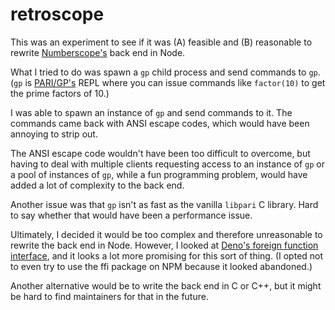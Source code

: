 # retroscope

This was an experiment to see if it was (A) feasible and (B)
reasonable to rewrite [Numberscope's](https://numberscope.colorado.edu)
back end in Node.

What I tried to do was spawn a `gp` child process and send
commands to `gp`. (`gp` is
[PARI/GP's](https://pari.math.u-bordeaux.fr/) REPL where you can
issue commands like `factor(10)` to get the prime factors of 10.)

I was able to spawn an instance of `gp` and send commands to
it. The commands came back with ANSI escape codes, which would
have been annoying to strip out.

The ANSI escape code wouldn't have been too difficult to overcome,
but having to deal with multiple clients requesting access to
an instance of `gp` or a pool of instances of `gp`, while a fun
programming problem, would have added a lot of complexity to the
back end.

Another issue was that `gp` isn't as fast as the vanilla `libpari`
C library. Hard to say whether that would have been a performance
issue.

Ultimately, I decided it would be too complex and therefore
unreasonable to rewrite the back end in Node. However, I looked
at
[Deno's foreign function interface](https://deno.land/manual@v1.30.0/runtime/ffi_api),
and it looks a lot more promising for this sort of thing. (I opted
not to even try to use the ffi package on NPM because it looked
abandoned.)

Another alternative would be to write the back end in C or
C++, but it might be hard to find maintainers for that in
the future.